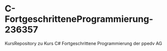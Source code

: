 # C-FortgeschritteneProgrammierung-236357
KursRepository zu Kurs C# Fortgeschrittene Programmierung der ppedv AG
